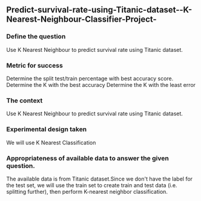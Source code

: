 ## Predict-survival-rate-using-Titanic-dataset--K-Nearest-Neighbour-Classifier-Project-

### Define the question
Use K Nearest Neighbour to predict survival rate using Titanic dataset.

### Metric for success
Determine the split test/train percentage with best accuracy score. Determine the K with the best accuracy Determine the K with the least error

### The context
Use K Nearest Neighbour to predict survival rate using Titanic dataset.

### Experimental design taken
We will use K Nearest Classification

### Appropriateness of available data to answer the given question.
The available data is from Titanic dataset.Since we don't have the label for the test set, we will use the train set to create train and test data (i.e. splitting further), then perform K-nearest neighbor classification.
